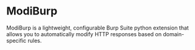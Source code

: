 # ModiBurp
ModiBurp is a lightweight, configurable Burp Suite python extension that allows you to automatically modify HTTP responses based on domain-specific rules.
